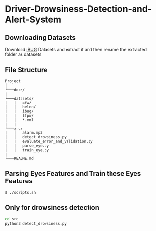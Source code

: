 # Driver-Drowsiness-Detection-and-Alert-System



## Downloading Datasets

Download [iBUG](http://dlib.net/files/data/ibug_300W_large_face_landmark_dataset.tar.gz) Datasets and extract it and then rename the extracted folder as datasets

## File Structure

```
Project
│
└───docs/
|
└───datasets/
│   │   afw/
|   |   helen/
|   |   ibug/
|   |   lfpw/
│   │   *.xml
|   |
└───src/
|   │   alarm.mp3
|   |   detect_drowsiness.py
|   |   evaluate_error_and_validation.py
|   |   parse_eye.py
|   |   train_eye.py
|
└───README.md  
```
  
## Parsing Eyes Features and Train these Eyes Features

```bash
$ ./scripts.sh
```

## Only for drowsiness detection

```bash
cd src
python3 detect_drowsiness.py
```
